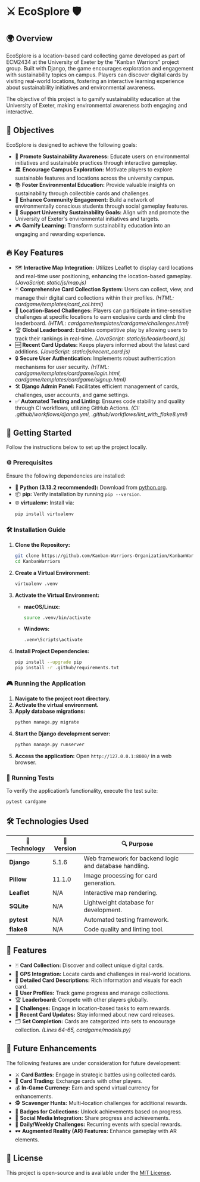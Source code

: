 # ⚔️ EcoSplore 🛡️

## 🌍 Overview

EcoSplore is a location-based card collecting game developed as part of ECM2434 at the University of Exeter by the "Kanban Warriors" project group. Built with Django, the game encourages exploration and engagement with sustainability topics on campus. Players can discover digital cards by visiting real-world locations, fostering an interactive learning experience about sustainability initiatives and environmental awareness.

The objective of this project is to gamify sustainability education at the University of Exeter, making environmental awareness both engaging and interactive.

## 🎯 Objectives

EcoSplore is designed to achieve the following goals:

- 🌱 **Promote Sustainability Awareness:** Educate users on environmental initiatives and sustainable practices through interactive gameplay.
- 🏛️ **Encourage Campus Exploration:** Motivate players to explore sustainable features and locations across the university campus.
- 📚 **Foster Environmental Education:** Provide valuable insights on sustainability through collectible cards and challenges.
- 🤝 **Enhance Community Engagement:** Build a network of environmentally conscious students through social gameplay features.
- 🏫 **Support University Sustainability Goals:** Align with and promote the University of Exeter's environmental initiatives and targets.
- 🎮 **Gamify Learning:** Transform sustainability education into an engaging and rewarding experience.

## 🔥 Key Features

- 🗺️ **Interactive Map Integration:** Utilizes Leaflet to display card locations and real-time user positioning, enhancing the location-based gameplay. _(JavaScript: static/js/map.js)_
- 🃏 **Comprehensive Card Collection System:** Users can collect, view, and manage their digital card collections within their profiles. _(HTML: cardgame/templates/card_col.html)_
- 🎯 **Location-Based Challenges:** Players can participate in time-sensitive challenges at specific locations to earn exclusive cards and climb the leaderboard. _(HTML: cardgame/templates/cardgame/challenges.html)_
- 🏆 **Global Leaderboard:** Enables competitive play by allowing users to track their rankings in real-time. _(JavaScript: static/js/leaderboard.js)_
- 🆕 **Recent Card Updates:** Keeps players informed about the latest card additions. _(JavaScript: static/js/recent_card.js)_
- 🔒 **Secure User Authentication:** Implements robust authentication mechanisms for user security. _(HTML: cardgame/templates/cardgame/login.html, cardgame/templates/cardgame/signup.html)_
- 🛠️ **Django Admin Panel:** Facilitates efficient management of cards, challenges, user accounts, and game settings.
- ✅ **Automated Testing and Linting:** Ensures code stability and quality through CI workflows, utilizing GitHub Actions. _(CI: .github/workflows/django.yml, .github/workflows/lint_with_flake8.yml)_

## 🚀 Getting Started

Follow the instructions below to set up the project locally.

### ⚙️ Prerequisites

Ensure the following dependencies are installed:

- 🐍 **Python (3.13.2 recommended):** Download from [python.org](https://www.python.org/downloads/).
- 📦 **pip:** Verify installation by running `pip --version`.
- 🌐 **virtualenv:** Install via:
  ```bash
  pip install virtualenv
  ```

### 🛠️ Installation Guide

1. **Clone the Repository:**

   ```bash
   git clone https://github.com/Kanban-Warriors-Organization/KanbanWarriors.git
   cd KanbanWarriors
   ```

2. **Create a Virtual Environment:**

   ```bash
   virtualenv .venv
   ```

3. **Activate the Virtual Environment:**

   - **macOS/Linux:**
     ```bash
     source .venv/bin/activate
     ```
   - **Windows:**
     ```bash
     .venv\Scripts\activate
     ```

4. **Install Project Dependencies:**
   ```bash
   pip install --upgrade pip
   pip install -r .github/requirements.txt
   ```

### 🎮 Running the Application

1. **Navigate to the project root directory.**
2. **Activate the virtual environment.**
3. **Apply database migrations:**
   ```bash
   python manage.py migrate
   ```
4. **Start the Django development server:**
   ```bash
   python manage.py runserver
   ```
5. **Access the application:** Open `http://127.0.0.1:8000/` in a web browser.

### 🧪 Running Tests

To verify the application’s functionality, execute the test suite:

```bash
pytest cardgame
```

## 🛠️ Technologies Used

| 🚀 Technology | 📌 Version | 🔍 Purpose                                             |
| ------------- | ---------- | ------------------------------------------------------ |
| **Django**    | 5.1.6      | Web framework for backend logic and database handling. |
| **Pillow**    | 11.1.0     | Image processing for card generation.                  |
| **Leaflet**   | N/A        | Interactive map rendering.                             |
| **SQLite**    | N/A        | Lightweight database for development.                  |
| **pytest**    | N/A        | Automated testing framework.                           |
| **flake8**    | N/A        | Code quality and linting tool.                         |

## 🎯 Features

- 🃏 **Card Collection:** Discover and collect unique digital cards.
- 📍 **GPS Integration:** Locate cards and challenges in real-world locations.
- 📖 **Detailed Card Descriptions:** Rich information and visuals for each card.
- 👤 **User Profiles:** Track game progress and manage collections.
- 🏆 **Leaderboard:** Compete with other players globally.
- 🎯 **Challenges:** Engage in location-based tasks to earn rewards.
- 🔔 **Recent Card Updates:** Stay informed about new card releases.
- 🗂️ **Set Completion:** Cards are categorized into sets to encourage collection. _(Lines 64-65, cardgame/models.py)_

## 🔮 Future Enhancements

The following features are under consideration for future development:

- ⚔️ **Card Battles:** Engage in strategic battles using collected cards.
- 🔄 **Card Trading:** Exchange cards with other players.
- 💰 **In-Game Currency:** Earn and spend virtual currency for enhancements.
- 🕵️ **Scavenger Hunts:** Multi-location challenges for additional rewards.
- 🏅 **Badges for Collections:** Unlock achievements based on progress.
- 📣 **Social Media Integration:** Share progress and achievements.
- 📆 **Daily/Weekly Challenges:** Recurring events with special rewards.
- 🕶️ **Augmented Reality (AR) Features:** Enhance gameplay with AR elements.

## 📜 License

This project is open-source and is available under the [MIT License](LICENSE).
